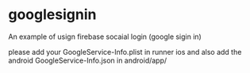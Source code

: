 # googlesignin

An example of usign firebase socaial login (google sigin in)

please add your GoogleService-Info.plist in runner ios and also add the android GoogleService-Info.json in android/app/
